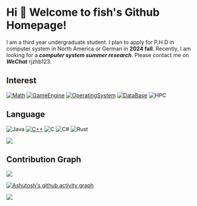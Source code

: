 # Hi 🎉 Welcome to fish's Github Homepage!
I am a third year undergraduate student.
I plan to apply for P.H.D in computer system in North America or German in **2024 fall**.
Recently, I am looking for a ***computer system summer research***. Please contact me on ***WeChat*** rjzhb123.
## Interest
[![Math](https://img.shields.io/badge/-Math-f05032?style=flat-square&logo=Math&logoColor=white)](https://www.linuxfoundation.org/)
[![GameEngine](https://img.shields.io/badge/-GameEngine-8DD6F9?style=flat-square&logo=Math&logoColor=white)](https://www.linuxfoundation.org/)
[![OperatingSystem](https://img.shields.io/badge/-OperatingSystem-333333?style=flat-square&logo=OperatingSystem&logoColor=white)](https://www.linuxfoundation.org/)
[![DataBase](https://img.shields.io/badge/DataBase-008C41?style=flat-square&logo=DataBase&logoColor=ffffff)](https://img.shields.io/badge/DataBase-brightgreen)
![HPC](https://img.shields.io/badge/-HPC-007396?style=flat-square&logo=HPC&logoColor=ffffff)
## Language
![Java](https://img.shields.io/badge/-Java-007396?style=flat-square&logo=Java&logoColor=ffffff)
[![C++](https://img.shields.io/badge/-C++-3776AB?style=flat-square&logo=c++&logoColor=ffffff)](https://www.python.org/)
![C](https://img.shields.io/badge/-C-4FC08D?style=flat-square&logo=C&logoColor=ffffff)
![C#](https://img.shields.io/badge/.NET-512BD4?style=flat-square&logo=C-Sharp&logoColor=ffffff)
![Rust](https://img.shields.io/badge/Rust-F7DF1E?style=flat-square&logo=Rust&logoColor=ffffff)

![](https://github-readme-stats.vercel.app/api/top-langs/?username=rjzhb&theme=dark&layout=compact)
## Contribution Graph
<img src="https://github-readme-streak-stats.herokuapp.com/?user=rjzhb" />

[![Ashutosh's github activity graph](https://github-readme-activity-graph.cyclic.app/graph?username=rjzhb&theme=merko)](https://github.com/ashutosh00710/github-readme-activity-graph)

 <img src="https://visitor-badge.glitch.me/badge?page_id=rjzhb" />


